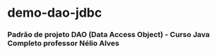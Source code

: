 # demo-dao-jdbc
### Padrão de projeto DAO (Data Access Object) - Curso Java Completo professor Nélio Alves
